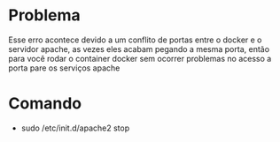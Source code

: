 # Problema
Esse erro acontece devido a um conflito de portas entre o docker e o servidor apache, as vezes eles acabam pegando a mesma porta, então para você rodar o container docker sem ocorrer problemas no acesso a porta pare os serviços apache

# Comando
 - sudo /etc/init.d/apache2 stop
